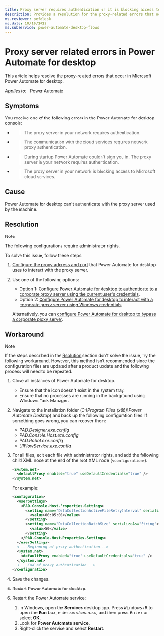 ```yaml
---
title: Proxy server requires authentication or it is blocking access to cloud services error
description: Provides a resolution for the proxy-related errors that occur in Power Automate for desktop.
ms.reviewer: pefelesk
ms.date: 10/16/2023
ms.subservice: power-automate-desktop-flows
---
```

# Proxy server related errors in Power Automate for desktop

This article helps resolve the proxy-related errors that occur in Microsoft Power Automate for desktop.

_Applies to:_ &nbsp; Power Automate

## Symptoms

You receive one of the following errors in the Power Automate for desktop console:

- > The proxy server in your network requires authentication.

- > The communication with the cloud services requires network proxy authentication.

- > During startup Power Automate couldn't sign you in. The proxy server in your network requires authentication.

- > The proxy server in your network is blocking access to Microsoft cloud services.

## Cause

Power Automate for desktop can't authenticate with the proxy server used by the machine.

## Resolution

> [!NOTE]
> The following configurations require administrator rights.

To solve this issue, follow these steps:

1. [Configure the proxy address and port](/power-automate/desktop-flows/governance#configure-power-automate-for-desktop-to-interact-with-a-corporate-proxy-server) that Power Automate for desktop uses to interact with the proxy server.

2. Use one of the following options:

   - Option 1: [Configure Power Automate for desktop to authenticate to a corporate proxy server using the current user's credentials](/power-automate/desktop-flows/governance#configure-power-automate-for-desktop-to-authenticate-to-a-corporate-proxy-server-using-the-current-users-credentials).
   - Option 2: [Configure Power Automate for desktop to interact with a corporate proxy server using Windows credentials](/power-automate/desktop-flows/governance#configure-power-automate-for-desktop-to-authenticate-to-a-corporate-proxy-server-using-windows-credentials).

   Alternatively, you can [configure Power Automate for desktop to bypass a corporate proxy server](/power-automate/desktop-flows/governance#configure-power-automate-for-desktop-to-bypass-a-corporate-proxy-server).

## Workaround

> [!NOTE]
> If the steps described in the [Rsolution](#resolution) section don't solve the issue, try the following workaround. However, this method isn't recommended since the configuration files are updated after a product update and the following process will need to be repeated.

1. Close all instances of Power Automate for desktop.
   
   - Ensure that the icon doesn't exist in the system tray.
   - Ensure that no processes are running in the background using Windows Task Manager.

2. Navigate to the installation folder (_C:\Program Files (x86)\Power Automate Desktop_) and back up the following configuration files. If something goes wrong, you can recover them:

   - *PAD.Designer.exe.config*
   - *PAD.Console.Host.exe.config*
   - *PAD.Robot.exe.config*
   - *UIFlowService.exe.config*

3. For all files, edit each file with administrator rights, and add the following child XML node at the end of the root XML node (`<configuration>`).

    ```xml
    <system.net> 
      <defaultProxy enabled="true" useDefaultCredentials="true" />
    </system.net>
    ```

    For example:

    ```xml
    <configuration>
      <userSettings>
        <PAD.Console.Host.Properties.Settings>
          <setting name="DataCollectionActiveFileRetryInterval" serializeAs="String">
            <value>00:05:00</value>
          </setting>
          <setting name="DataCollectionBatchSize" serializeAs="String">
            <value>50</value>
          </setting>
        </PAD.Console.Host.Properties.Settings>
      </userSettings>
      <!-- Beginning of proxy authentication -->
      <system.net>
        <defaultProxy enabled="true" useDefaultCredentials="true" />
      </system.net>
      <!-- End of proxy authentication -->
    </configuration>
    ```

4. Save the changes.
5. Restart Power Automate for desktop.
6. Restart the Power Automate service:
     1. In Windows, open the **Services** desktop app. Press <kbd>Windows</kbd>+<kbd>R</kbd> to open the **Run** box, enter *services.msc*, and then press <kbd>Enter</kbd> or select **OK**.
     2. Look for **Power Automate service**.
     3. Right-click the service and select **Restart**.
